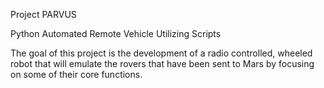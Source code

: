 Project PARVUS

Python Automated Remote Vehicle Utilizing Scripts

The goal of this project is the development of a radio controlled,
wheeled robot that will emulate the rovers that have been sent to Mars
by focusing on some of their core functions. 
